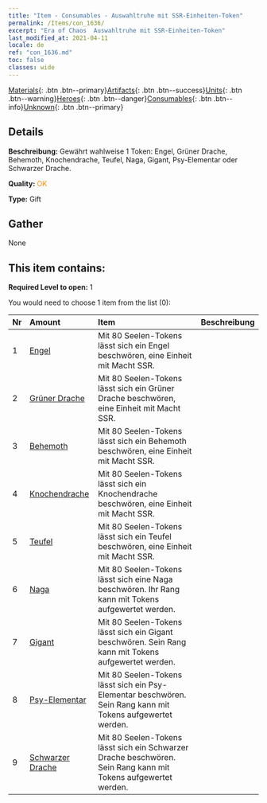 ```yaml
---
title: "Item - Consumables - Auswahltruhe mit SSR-Einheiten-Token"
permalink: /Items/con_1636/
excerpt: "Era of Chaos  Auswahltruhe mit SSR-Einheiten-Token"
last_modified_at: 2021-04-11
locale: de
ref: "con_1636.md"
toc: false
classes: wide
---
```

 [Materials](/de/Items/){: .btn .btn--primary}[Artifacts](/de/Items/Artifacts/){: .btn .btn--success}[Units](/de/Items/Units/){: .btn .btn--warning}[Heroes](/de/Items/Heroes/){: .btn .btn--danger}[Consumables](/de/Items/Consumables/){: .btn .btn--info}[Unknown](/de/Items/Unknown/){: .btn .btn--primary}

## Details
 **Beschreibung:** Gewährt wahlweise 1 Token: Engel, Grüner Drache, Behemoth, Knochendrache, Teufel, Naga, Gigant, Psy-Elementar oder Schwarzer Drache.

 **Quality:** <span style="color: #FF8C00">OK</span>

 **Type:** Gift

## Gather

  None

## This item contains:

 **Required Level to open:** 1

 You would need to choose 1 item from the list (0):

  | Nr | Amount |     Item    | Beschreibung |
  |:---|:-------|:------------|:-----------:|
  | 1 | [Engel](/de/Items/unt_196/) | Mit 80 Seelen-Tokens lässt sich ein Engel beschwören, eine Einheit mit Macht SSR. | 
  | 2 | [Grüner Drache](/de/Items/unt_205/) | Mit 80 Seelen-Tokens lässt sich ein Grüner Drache beschwören, eine Einheit mit Macht SSR. | 
  | 3 | [Behemoth](/de/Items/unt_223/) | Mit 80 Seelen-Tokens lässt sich ein Behemoth beschwören, eine Einheit mit Macht SSR. | 
  | 4 | [Knochendrache](/de/Items/unt_214/) | Mit 80 Seelen-Tokens lässt sich ein Knochendrache beschwören, eine Einheit mit Macht SSR. | 
  | 5 | [Teufel](/de/Items/unt_232/) | Mit 80 Seelen-Tokens lässt sich ein Teufel beschwören, eine Einheit mit Macht SSR. | 
  | 6 | [Naga](/de/Items/unt_240/) | Mit 80 Seelen-Tokens lässt sich eine Naga beschwören. Ihr Rang kann mit Tokens aufgewertet werden. | 
  | 7 | [Gigant](/de/Items/unt_241/) | Mit 80 Seelen-Tokens lässt sich ein Gigant beschwören. Sein Rang kann mit Tokens aufgewertet werden. | 
  | 8 | [Psy-Elementar](/de/Items/unt_267/) | Mit 80 Seelen-Tokens lässt sich ein Psy-Elementar beschwören. Sein Rang kann mit Tokens aufgewertet werden. | 
  | 9 | [Schwarzer Drache](/de/Items/unt_250/) | Mit 80 Seelen-Tokens lässt sich ein Schwarzer Drache beschwören. Sein Rang kann mit Tokens aufgewertet werden. | 
